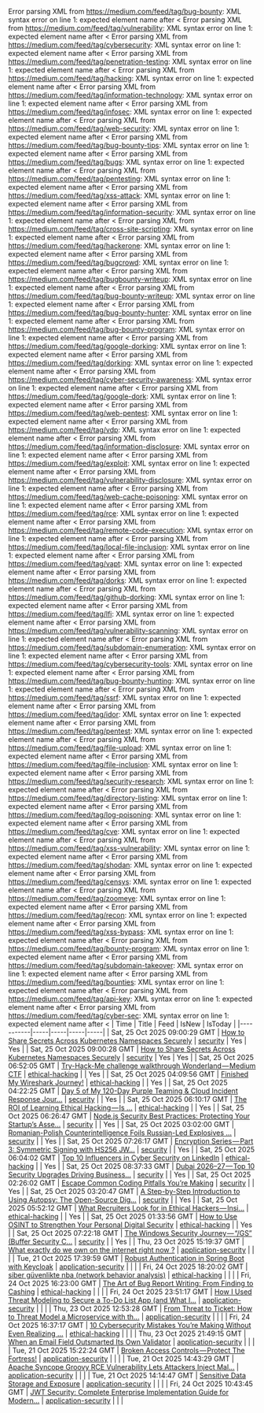 Error parsing XML from https://medium.com/feed/tag/bug-bounty: XML syntax error on line 1: expected element name after <
Error parsing XML from https://medium.com/feed/tag/vulnerability: XML syntax error on line 1: expected element name after <
Error parsing XML from https://medium.com/feed/tag/cybersecurity: XML syntax error on line 1: expected element name after <
Error parsing XML from https://medium.com/feed/tag/penetration-testing: XML syntax error on line 1: expected element name after <
Error parsing XML from https://medium.com/feed/tag/hacking: XML syntax error on line 1: expected element name after <
Error parsing XML from https://medium.com/feed/tag/information-technology: XML syntax error on line 1: expected element name after <
Error parsing XML from https://medium.com/feed/tag/infosec: XML syntax error on line 1: expected element name after <
Error parsing XML from https://medium.com/feed/tag/web-security: XML syntax error on line 1: expected element name after <
Error parsing XML from https://medium.com/feed/tag/bug-bounty-tips: XML syntax error on line 1: expected element name after <
Error parsing XML from https://medium.com/feed/tag/bugs: XML syntax error on line 1: expected element name after <
Error parsing XML from https://medium.com/feed/tag/pentesting: XML syntax error on line 1: expected element name after <
Error parsing XML from https://medium.com/feed/tag/xss-attack: XML syntax error on line 1: expected element name after <
Error parsing XML from https://medium.com/feed/tag/information-security: XML syntax error on line 1: expected element name after <
Error parsing XML from https://medium.com/feed/tag/cross-site-scripting: XML syntax error on line 1: expected element name after <
Error parsing XML from https://medium.com/feed/tag/hackerone: XML syntax error on line 1: expected element name after <
Error parsing XML from https://medium.com/feed/tag/bugcrowd: XML syntax error on line 1: expected element name after <
Error parsing XML from https://medium.com/feed/tag/bugbounty-writeup: XML syntax error on line 1: expected element name after <
Error parsing XML from https://medium.com/feed/tag/bug-bounty-writeup: XML syntax error on line 1: expected element name after <
Error parsing XML from https://medium.com/feed/tag/bug-bounty-hunter: XML syntax error on line 1: expected element name after <
Error parsing XML from https://medium.com/feed/tag/bug-bounty-program: XML syntax error on line 1: expected element name after <
Error parsing XML from https://medium.com/feed/tag/google-dorking: XML syntax error on line 1: expected element name after <
Error parsing XML from https://medium.com/feed/tag/dorking: XML syntax error on line 1: expected element name after <
Error parsing XML from https://medium.com/feed/tag/cyber-security-awareness: XML syntax error on line 1: expected element name after <
Error parsing XML from https://medium.com/feed/tag/google-dork: XML syntax error on line 1: expected element name after <
Error parsing XML from https://medium.com/feed/tag/web-pentest: XML syntax error on line 1: expected element name after <
Error parsing XML from https://medium.com/feed/tag/vdp: XML syntax error on line 1: expected element name after <
Error parsing XML from https://medium.com/feed/tag/information-disclosure: XML syntax error on line 1: expected element name after <
Error parsing XML from https://medium.com/feed/tag/exploit: XML syntax error on line 1: expected element name after <
Error parsing XML from https://medium.com/feed/tag/vulnerability-disclosure: XML syntax error on line 1: expected element name after <
Error parsing XML from https://medium.com/feed/tag/web-cache-poisoning: XML syntax error on line 1: expected element name after <
Error parsing XML from https://medium.com/feed/tag/rce: XML syntax error on line 1: expected element name after <
Error parsing XML from https://medium.com/feed/tag/remote-code-execution: XML syntax error on line 1: expected element name after <
Error parsing XML from https://medium.com/feed/tag/local-file-inclusion: XML syntax error on line 1: expected element name after <
Error parsing XML from https://medium.com/feed/tag/vapt: XML syntax error on line 1: expected element name after <
Error parsing XML from https://medium.com/feed/tag/dorks: XML syntax error on line 1: expected element name after <
Error parsing XML from https://medium.com/feed/tag/github-dorking: XML syntax error on line 1: expected element name after <
Error parsing XML from https://medium.com/feed/tag/lfi: XML syntax error on line 1: expected element name after <
Error parsing XML from https://medium.com/feed/tag/vulnerability-scanning: XML syntax error on line 1: expected element name after <
Error parsing XML from https://medium.com/feed/tag/subdomain-enumeration: XML syntax error on line 1: expected element name after <
Error parsing XML from https://medium.com/feed/tag/cybersecurity-tools: XML syntax error on line 1: expected element name after <
Error parsing XML from https://medium.com/feed/tag/bug-bounty-hunting: XML syntax error on line 1: expected element name after <
Error parsing XML from https://medium.com/feed/tag/ssrf: XML syntax error on line 1: expected element name after <
Error parsing XML from https://medium.com/feed/tag/idor: XML syntax error on line 1: expected element name after <
Error parsing XML from https://medium.com/feed/tag/pentest: XML syntax error on line 1: expected element name after <
Error parsing XML from https://medium.com/feed/tag/file-upload: XML syntax error on line 1: expected element name after <
Error parsing XML from https://medium.com/feed/tag/file-inclusion: XML syntax error on line 1: expected element name after <
Error parsing XML from https://medium.com/feed/tag/security-research: XML syntax error on line 1: expected element name after <
Error parsing XML from https://medium.com/feed/tag/directory-listing: XML syntax error on line 1: expected element name after <
Error parsing XML from https://medium.com/feed/tag/log-poisoning: XML syntax error on line 1: expected element name after <
Error parsing XML from https://medium.com/feed/tag/cve: XML syntax error on line 1: expected element name after <
Error parsing XML from https://medium.com/feed/tag/xss-vulnerability: XML syntax error on line 1: expected element name after <
Error parsing XML from https://medium.com/feed/tag/shodan: XML syntax error on line 1: expected element name after <
Error parsing XML from https://medium.com/feed/tag/censys: XML syntax error on line 1: expected element name after <
Error parsing XML from https://medium.com/feed/tag/zoomeye: XML syntax error on line 1: expected element name after <
Error parsing XML from https://medium.com/feed/tag/recon: XML syntax error on line 1: expected element name after <
Error parsing XML from https://medium.com/feed/tag/xss-bypass: XML syntax error on line 1: expected element name after <
Error parsing XML from https://medium.com/feed/tag/bounty-program: XML syntax error on line 1: expected element name after <
Error parsing XML from https://medium.com/feed/tag/subdomain-takeover: XML syntax error on line 1: expected element name after <
Error parsing XML from https://medium.com/feed/tag/bounties: XML syntax error on line 1: expected element name after <
Error parsing XML from https://medium.com/feed/tag/api-key: XML syntax error on line 1: expected element name after <
Error parsing XML from https://medium.com/feed/tag/cyber-sec: XML syntax error on line 1: expected element name after <
| Time | Title | Feed | IsNew | IsToday |
|-----------|-----|-----|-----|-----|
| Sat, 25 Oct 2025 09:00:29 GMT | [How to Share Secrets Across Kubernetes Namespaces Securely](https://freedium.cfd/https://medium.com/p/f26ca0d32bb8) | [security](https://medium.com/feed/tag/security) | Yes | Yes |
| Sat, 25 Oct 2025 09:00:28 GMT | [How to Share Secrets Across Kubernetes Namespaces Securely](https://freedium.cfd/https://medium.com/p/00c9fd0d60f8) | [security](https://medium.com/feed/tag/security) | Yes | Yes |
| Sat, 25 Oct 2025 06:52:05 GMT | [Try-Hack-Me challenge walkthrough Wonderland — Medium CTF](https://freedium.cfd/https://medium.com/p/d4e86ba9826a) | [ethical-hacking](https://medium.com/feed/tag/ethical-hacking) |  | Yes |
| Sat, 25 Oct 2025 04:09:56 GMT | [ Finished My Wireshark Journey!](https://freedium.cfd/https://medium.com/p/9cbca0e0c98d) | [ethical-hacking](https://medium.com/feed/tag/ethical-hacking) |  | Yes |
| Sat, 25 Oct 2025 04:22:25 GMT | [Day 5 of My 120-Day Purple Teaming & Cloud Incident Response Jour...](https://freedium.cfd/https://medium.com/p/5fef500980eb) | [security](https://medium.com/feed/tag/security) |  | Yes |
| Sat, 25 Oct 2025 06:10:17 GMT | [The​ ROI of‍ Le‌arning Ethic‌al Hac​ki‍ng — Is ...](https://freedium.cfd/https://medium.com/p/3c9ed5fdc48a) | [ethical-hacking](https://medium.com/feed/tag/ethical-hacking) |  | Yes |
| Sat, 25 Oct 2025 06:26:47 GMT | [Node.js Security Best Practices: Protecting Your Startup’s Asse...](https://freedium.cfd/https://medium.com/p/fb2c2db014f9) | [security](https://medium.com/feed/tag/security) |  | Yes |
| Sat, 25 Oct 2025 03:02:00 GMT | [Romanian-Polish Counterintelligence Foils Russian-Led Explosives ...](https://freedium.cfd/https://medium.com/p/73dc49a7776b) | [security](https://medium.com/feed/tag/security) |  | Yes |
| Sat, 25 Oct 2025 07:26:17 GMT | [Encryption Series — Part 3: Symmetric Signing with HS256 JW...](https://freedium.cfd/https://medium.com/p/a3e218e7650b) | [security](https://medium.com/feed/tag/security) |  | Yes |
| Sat, 25 Oct 2025 06:04:02 GMT | [Top 10 Influencers in Cyber Security on LinkedIn](https://freedium.cfd/https://medium.com/p/d366487dd033) | [ethical-hacking](https://medium.com/feed/tag/ethical-hacking) |  | Yes |
| Sat, 25 Oct 2025 08:37:33 GMT | [Dubai 2026–27 — Top 10 Security Upgrades Driving Business...](https://freedium.cfd/https://medium.com/p/c6f5764c3e03) | [security](https://medium.com/feed/tag/security) |  | Yes |
| Sat, 25 Oct 2025 02:26:02 GMT | [Escape Common Coding Pitfalls You’re Making](https://freedium.cfd/https://medium.com/p/92b4cd79dad8) | [security](https://medium.com/feed/tag/security) |  | Yes |
| Sat, 25 Oct 2025 03:20:47 GMT | [A Step-by-Step Introduction to Using Autopsy: The Open-Source Dig...](https://freedium.cfd/https://medium.com/p/6c7a03cdfb7f) | [security](https://medium.com/feed/tag/security) |  | Yes |
| Sat, 25 Oct 2025 05:52:12 GMT | [Wha⁠t Recruiters⁠ L⁠ook for in Ethical Hackers — Insi...](https://freedium.cfd/https://medium.com/p/6ad254387e7d) | [ethical-hacking](https://medium.com/feed/tag/ethical-hacking) |  | Yes |
| Sat, 25 Oct 2025 01:33:56 GMT | [How to Use OSINT to Strengthen Your Personal Digital Security](https://freedium.cfd/https://medium.com/p/81d3c9d1d5ae) | [ethical-hacking](https://medium.com/feed/tag/ethical-hacking) |  | Yes |
| Sat, 25 Oct 2025 07:22:18 GMT | [The Windows Security Journey — “/GS” (Buffer Security C...](https://freedium.cfd/https://medium.com/p/7b2d0bfa1324) | [security](https://medium.com/feed/tag/security) |  | Yes |
| Thu, 23 Oct 2025 15:19:37 GMT | [What exactly do we own on the internet right now ?](https://freedium.cfd/https://medium.com/p/263562bc6115) | [application-security](https://medium.com/feed/tag/application-security) |  |  |
| Tue, 21 Oct 2025 17:39:59 GMT | [Robust Authentication in Spring Boot with Keycloak](https://freedium.cfd/https://medium.com/p/0d2c220210ad) | [application-security](https://medium.com/feed/tag/application-security) |  |  |
| Fri, 24 Oct 2025 18:20:02 GMT | [siber güvenlikte nba (network behavior analysis)](https://freedium.cfd/https://medium.com/p/24e1ebf38c65) | [ethical-hacking](https://medium.com/feed/tag/ethical-hacking) |  |  |
| Fri, 24 Oct 2025 16:23:00 GMT | [The Art of Bug Report Writing: From Finding to Cashing](https://freedium.cfd/https://medium.com/p/df7e2452ff08) | [ethical-hacking](https://medium.com/feed/tag/ethical-hacking) |  |  |
| Fri, 24 Oct 2025 23:51:17 GMT | [How I Used Threat Modeling to Secure a To-Do List App (and What I...](https://freedium.cfd/https://medium.com/p/98609dba8c61) | [application-security](https://medium.com/feed/tag/application-security) |  |  |
| Thu, 23 Oct 2025 12:53:28 GMT | [From Threat to Ticket: How to Threat Model a Microservice with th...](https://freedium.cfd/https://medium.com/p/4be4a45344a6) | [application-security](https://medium.com/feed/tag/application-security) |  |  |
| Fri, 24 Oct 2025 16:37:17 GMT | [10 Cybersecurity Mistakes You’re Making Without Even Realizing ...](https://freedium.cfd/https://medium.com/p/92bdcea317dd) | [ethical-hacking](https://medium.com/feed/tag/ethical-hacking) |  |  |
| Thu, 23 Oct 2025 21:49:15 GMT | [When an Email Field Outsmarted Its Own Validator](https://freedium.cfd/https://medium.com/p/9f39acd38afa) | [application-security](https://medium.com/feed/tag/application-security) |  |  |
| Tue, 21 Oct 2025 15:22:24 GMT | [Broken Access Controls — Protect The Fortress!](https://freedium.cfd/https://medium.com/p/62400f4d9f43) | [application-security](https://medium.com/feed/tag/application-security) |  |  |
| Tue, 21 Oct 2025 14:43:29 GMT | [Apache Syncope Groovy RCE Vulnerability Lets Attackers Inject Mal...](https://freedium.cfd/https://medium.com/p/2ebd8896e567) | [application-security](https://medium.com/feed/tag/application-security) |  |  |
| Tue, 21 Oct 2025 14:14:47 GMT | [Sensitive Data Storage and Exposure](https://freedium.cfd/https://medium.com/p/4349eba8d149) | [application-security](https://medium.com/feed/tag/application-security) |  |  |
| Fri, 24 Oct 2025 10:43:45 GMT | [JWT Security: Complete Enterprise Implementation Guide for Modern...](https://freedium.cfd/https://medium.com/p/ac055e68ad89) | [application-security](https://medium.com/feed/tag/application-security) |  |  |
